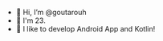- 👋 Hi, I’m @goutarouh
- 👀 I'm 23.
- 🌱 I like to develop Android App and Kotlin!

<!---
goutarouh/goutarouh is a ✨ special ✨ repository because its `README.md` (this file) appears on your GitHub profile.
You can click the Preview link to take a look at your changes.
--->
